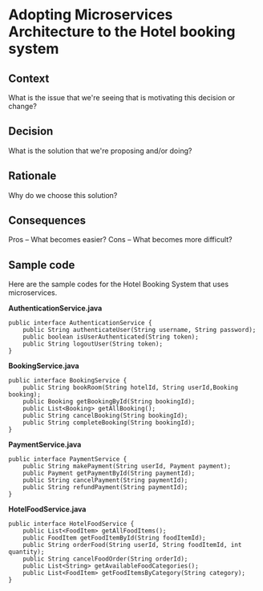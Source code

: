 # Adopting Microservices Architecture to the Hotel booking system 

## Context

What is the issue that we're seeing that is motivating this decision or change?

## Decision

What is the solution that we're proposing and/or doing?

## Rationale

Why do we choose this solution?

## Consequences

Pros – What becomes easier? Cons – What becomes more difficult?

## Sample code

Here are the sample codes for the Hotel Booking System that uses microservices. 

**AuthenticationService.java**
```
public interface AuthenticationService {
    public String authenticateUser(String username, String password);
    public boolean isUserAuthenticated(String token);
    public String logoutUser(String token);
}
```

**BookingService.java**
```
public interface BookingService {
    public String bookRoom(String hotelId, String userId,Booking booking);
    public Booking getBookingById(String bookingId);
    public List<Booking> getAllBooking();
    public String cancelBooking(String bookingId);
    public String completeBooking(String bookingId);
}
```

**PaymentService.java**
```
public interface PaymentService {
    public String makePayment(String userId, Payment payment);
    public Payment getPaymentById(String paymentId);
    public String cancelPayment(String paymentId);
    public String refundPayment(String paymentId);
}
```

**HotelFoodService.java**
```
public interface HotelFoodService {
    public List<FoodItem> getAllFoodItems();
    public FoodItem getFoodItemById(String foodItemId);
    public String orderFood(String userId, String foodItemId, int quantity);
    public String cancelFoodOrder(String orderId);
    public List<String> getAvailableFoodCategories();
    public List<FoodItem> getFoodItemsByCategory(String category);
}
```




